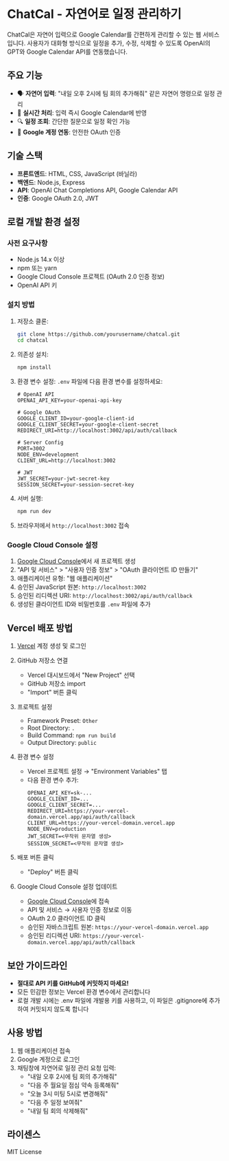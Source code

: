 # ChatCal - 자연어로 일정 관리하기

ChatCal은 자연어 입력으로 Google Calendar를 간편하게 관리할 수 있는 웹 서비스입니다. 사용자가 대화형 방식으로 일정을 추가, 수정, 삭제할 수 있도록 OpenAI의 GPT와 Google Calendar API를 연동했습니다.

## 주요 기능

- 🗣️ **자연어 입력**: "내일 오후 2시에 팀 회의 추가해줘" 같은 자연어 명령으로 일정 관리
- 🔄 **실시간 처리**: 입력 즉시 Google Calendar에 반영
- 🔍 **일정 조회**: 간단한 질문으로 일정 확인 가능
- 🔐 **Google 계정 연동**: 안전한 OAuth 인증

## 기술 스택

- **프론트엔드**: HTML, CSS, JavaScript (바닐라)
- **백엔드**: Node.js, Express
- **API**: OpenAI Chat Completions API, Google Calendar API
- **인증**: Google OAuth 2.0, JWT

## 로컬 개발 환경 설정

### 사전 요구사항

- Node.js 14.x 이상
- npm 또는 yarn
- Google Cloud Console 프로젝트 (OAuth 2.0 인증 정보)
- OpenAI API 키

### 설치 방법

1. 저장소 클론:
   ```bash
   git clone https://github.com/yourusername/chatcal.git
   cd chatcal
   ```

2. 의존성 설치:
   ```bash
   npm install
   ```

3. 환경 변수 설정:
   `.env` 파일에 다음 환경 변수를 설정하세요:
   ```
   # OpenAI API
   OPENAI_API_KEY=your-openai-api-key
   
   # Google OAuth
   GOOGLE_CLIENT_ID=your-google-client-id
   GOOGLE_CLIENT_SECRET=your-google-client-secret
   REDIRECT_URI=http://localhost:3002/api/auth/callback
   
   # Server Config
   PORT=3002
   NODE_ENV=development
   CLIENT_URL=http://localhost:3002
   
   # JWT
   JWT_SECRET=your-jwt-secret-key
   SESSION_SECRET=your-session-secret-key
   ```

4. 서버 실행:
   ```bash
   npm run dev
   ```

5. 브라우저에서 `http://localhost:3002` 접속

### Google Cloud Console 설정

1. [Google Cloud Console](https://console.cloud.google.com/)에서 새 프로젝트 생성
2. "API 및 서비스" > "사용자 인증 정보" > "OAuth 클라이언트 ID 만들기"
3. 애플리케이션 유형: "웹 애플리케이션"
4. 승인된 JavaScript 원본: `http://localhost:3002`
5. 승인된 리디렉션 URI: `http://localhost:3002/api/auth/callback`
6. 생성된 클라이언트 ID와 비밀번호를 `.env` 파일에 추가

## Vercel 배포 방법

1. [Vercel](https://vercel.com/) 계정 생성 및 로그인

2. GitHub 저장소 연결
   - Vercel 대시보드에서 "New Project" 선택
   - GitHub 저장소 import
   - "Import" 버튼 클릭

3. 프로젝트 설정
   - Framework Preset: `Other`
   - Root Directory: `.`
   - Build Command: `npm run build`
   - Output Directory: `public`

4. 환경 변수 설정
   - Vercel 프로젝트 설정 → "Environment Variables" 탭
   - 다음 환경 변수 추가:
     ```
     OPENAI_API_KEY=sk-...
     GOOGLE_CLIENT_ID=...
     GOOGLE_CLIENT_SECRET=...
     REDIRECT_URI=https://your-vercel-domain.vercel.app/api/auth/callback
     CLIENT_URL=https://your-vercel-domain.vercel.app
     NODE_ENV=production
     JWT_SECRET=<무작위 문자열 생성>
     SESSION_SECRET=<무작위 문자열 생성>
     ```

5. 배포 버튼 클릭
   - "Deploy" 버튼 클릭

6. Google Cloud Console 설정 업데이트
   - [Google Cloud Console](https://console.cloud.google.com/)에 접속
   - API 및 서비스 → 사용자 인증 정보로 이동
   - OAuth 2.0 클라이언트 ID 클릭
   - 승인된 자바스크립트 원본: `https://your-vercel-domain.vercel.app`
   - 승인된 리디렉션 URI: `https://your-vercel-domain.vercel.app/api/auth/callback`

## 보안 가이드라인

- **절대로 API 키를 GitHub에 커밋하지 마세요!**
- 모든 민감한 정보는 Vercel 환경 변수에서 관리합니다
- 로컬 개발 시에는 .env 파일에 개발용 키를 사용하고, 이 파일은 .gitignore에 추가하여 커밋되지 않도록 합니다

## 사용 방법

1. 웹 애플리케이션 접속
2. Google 계정으로 로그인
3. 채팅창에 자연어로 일정 관리 요청 입력:
   - "내일 오후 2시에 팀 회의 추가해줘"
   - "다음 주 월요일 점심 약속 등록해줘"
   - "오늘 3시 미팅 5시로 변경해줘"
   - "다음 주 일정 보여줘"
   - "내일 팀 회의 삭제해줘"

## 라이센스

MIT License 